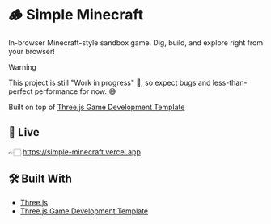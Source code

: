 # 🪵 Simple Minecraft
In-browser Minecraft-style sandbox game. Dig, build, and explore right from your browser!

> [!WARNING]  
> This project is still "Work in progress" 🚧, so expect bugs and less-than-perfect performance for now. 😅


Built on top of [Three.js Game Development Template]()

## 🚀 Live

👉🏻 https://simple-minecraft.vercel.app

## 🛠 Built With
- [Three.js](https://github.com/mrdoob/three.js)
- [Three.js Game Development Template](https://github.com/SahilK-027/threejs-gamedev-template)
